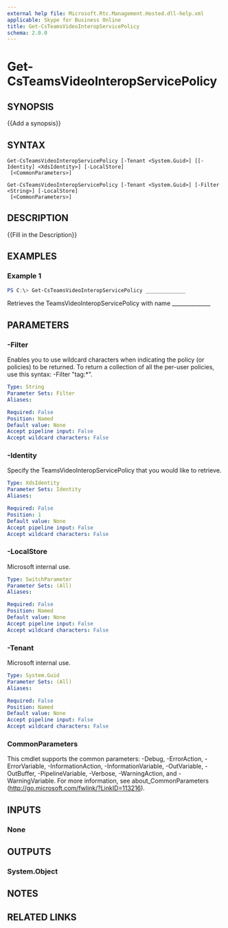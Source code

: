 ```yaml
---
external help file: Microsoft.Rtc.Management.Hosted.dll-help.xml
applicable: Skype for Business Online
title: Get-CsTeamsVideoInteropServicePolicy
schema: 2.0.0
---
```


# Get-CsTeamsVideoInteropServicePolicy

## SYNOPSIS
{{Add a synopsis}}

## SYNTAX
```
Get-CsTeamsVideoInteropServicePolicy [-Tenant <System.Guid>] [[-Identity] <XdsIdentity>] [-LocalStore]
 [<CommonParameters>]
```

```
Get-CsTeamsVideoInteropServicePolicy [-Tenant <System.Guid>] [-Filter <String>] [-LocalStore]
 [<CommonParameters>]
```

## DESCRIPTION
{{Fill in the Description}}

## EXAMPLES

### Example 1
```powershell
PS C:\> Get-CsTeamsVideoInteropServicePolicy _____________
```

Retrieves the TeamsVideoInteropServicePolicy with name ______________

## PARAMETERS

### -Filter
Enables you to use wildcard characters when indicating the policy (or policies) to be returned.
To return a collection of all the per-user policies, use this syntax: -Filter "tag:*".

```yaml
Type: String
Parameter Sets: Filter
Aliases:

Required: False
Position: Named
Default value: None
Accept pipeline input: False
Accept wildcard characters: False
```

### -Identity
Specify the TeamsVideoInteropServicePolicy that you would like to retrieve.

```yaml
Type: XdsIdentity
Parameter Sets: Identity
Aliases:

Required: False
Position: 1
Default value: None
Accept pipeline input: False
Accept wildcard characters: False
```

### -LocalStore
Microsoft internal use.

```yaml
Type: SwitchParameter
Parameter Sets: (All)
Aliases:

Required: False
Position: Named
Default value: None
Accept pipeline input: False
Accept wildcard characters: False
```

### -Tenant
Microsoft internal use.

```yaml
Type: System.Guid
Parameter Sets: (All)
Aliases:

Required: False
Position: Named
Default value: None
Accept pipeline input: False
Accept wildcard characters: False
```

### CommonParameters
This cmdlet supports the common parameters: -Debug, -ErrorAction, -ErrorVariable, -InformationAction, -InformationVariable, -OutVariable, -OutBuffer, -PipelineVariable, -Verbose, -WarningAction, and -WarningVariable.
For more information, see about_CommonParameters (http://go.microsoft.com/fwlink/?LinkID=113216).

## INPUTS

### None


## OUTPUTS

### System.Object

## NOTES

## RELATED LINKS
